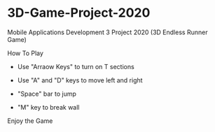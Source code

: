 # 3D-Game-Project-2020
Mobile Applications Development 3 Project 2020 
   (3D Endless Runner Game)
   
How To Play 


* Use "Arraow Keys" to turn on T sections


* Use "A" and "D" keys to move left and right 


* "Space" bar to jump 


* "M" key to break wall 


Enjoy the Game  
